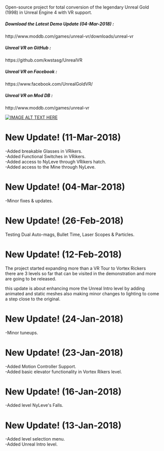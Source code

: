 Open-source project for total conversion of the legendary Unreal Gold (1998) in Unreal Engine 4 with VR support. 

<h5>Download the Latest Demo Update (04-Mar-2018) :</h5>
http://www.moddb.com/games/unreal-vr/downloads/unreal-vr

<h5>Unreal VR on GitHub :</h5>
https://github.com/kwstasg/UnrealVR

<h5>Unreal VR on Facebook :</h5>
https://www.facebook.com/UnrealGoldVR/

<h5>Unreal VR on Mod DB :</h5>
http://www.moddb.com/games/unreal-vr

<br>


[![IMAGE ALT TEXT HERE](https://raw.githubusercontent.com/kwstasg/UnrealVR/master/Content/Splash/EdSplash.png)](https://www.youtube.com/watch?v=jFP_eGd76uI)


New Update! (11-Mar-2018)
=========
-Added breakable Glasses in VRikers.<br>
-Added Functional Switches in VRikers.<br>
-Added access to NyLeve through VRikers hatch.<br>
-Added access to the Mine through NyLeve. <br>

New Update! (04-Mar-2018)
=========
-Minor fixes & updates.<br>


New Update! (26-Feb-2018)
==========
Testing Dual Auto-mags, Bullet Time, Laser Scopes & Particles.<br>


New Update! (12-Feb-2018)
==========
The project started expanding more than a VR Tour to Vortex Rickers <br>
there are 3 levels so far that can be visited in the demonstration and more are going to be released. <br>

this update is about enhancing more the Unreal Intro level by adding animated and static meshes also making minor changes to lighting to come a step close to the original.<br>


New Update! (24-Jan-2018)
==========
-Minor tuneups.<br>


New Update! (23-Jan-2018)
==========
-Added Motion Controller Support.<br>
-Added basic elevator functionality in Vortex Rikers level.<br>


New Update! (16-Jan-2018)
==========
-Added level NyLeve's Falls.<br>


New Update! (13-Jan-2018)
==========
-Added level selection menu.<br>
-Added Unreal Intro level.<br>



